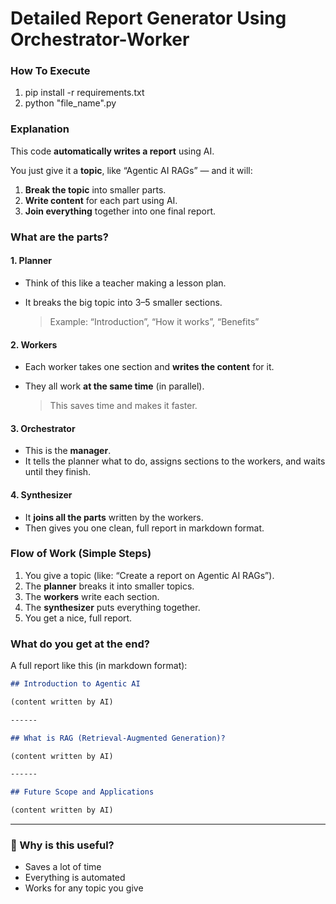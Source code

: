 # Detailed Report Generator Using Orchestrator-Worker

### How To Execute 

1) pip install -r requirements.txt
2) python "file_name".py

### Explanation

This code **automatically writes a report** using AI.

You just give it a **topic**, like “Agentic AI RAGs” — and it will:

1. **Break the topic** into smaller parts.
2. **Write content** for each part using AI.
3. **Join everything** together into one final report.

### What are the parts?

#### 1. **Planner**

* Think of this like a teacher making a lesson plan.
* It breaks the big topic into 3–5 smaller sections.

  > Example: “Introduction”, “How it works”, “Benefits”

#### 2. **Workers**

* Each worker takes one section and **writes the content** for it.
* They all work **at the same time** (in parallel).

  > This saves time and makes it faster.

#### 3. **Orchestrator**

* This is the **manager**.
* It tells the planner what to do, assigns sections to the workers, and waits until they finish.

#### 4. **Synthesizer**

* It **joins all the parts** written by the workers.
* Then gives you one clean, full report in markdown format.

### Flow of Work (Simple Steps)

1. You give a topic (like: “Create a report on Agentic AI RAGs”).
2. The **planner** breaks it into smaller topics.
3. The **workers** write each section.
4. The **synthesizer** puts everything together.
5. You get a nice, full report.

### What do you get at the end?

A full report like this (in markdown format):

```markdown
## Introduction to Agentic AI

(content written by AI)

------

## What is RAG (Retrieval-Augmented Generation)?

(content written by AI)

------

## Future Scope and Applications

(content written by AI)
```

---

### 🎯 Why is this useful?

* Saves a lot of time
* Everything is automated
* Works for any topic you give